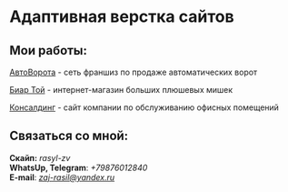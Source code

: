 # Адаптивная верстка сайтов
## Мои работы:

[АвтоВорота](rasil-zv.github.io/avtovorota/ "АвтоВорота") - сеть франшиз по продаже автоматических ворот   

[Биар Той](rasil-zv.github.io/bear-toy/ "Биар Той") - интернет-магазин больших плюшевых мишек

[Консалдинг](rasil-zv.github.io/consalding/ "Консалдинг") - сайт компании по обслуживанию офисных помещений


## Связаться со мной:
__Скайп:__ *rasyl-zv*  
__WhatsUp, Telegram__: *+79876012840*  
__E-mail__: *zaj-rasil@yandex.ru*
